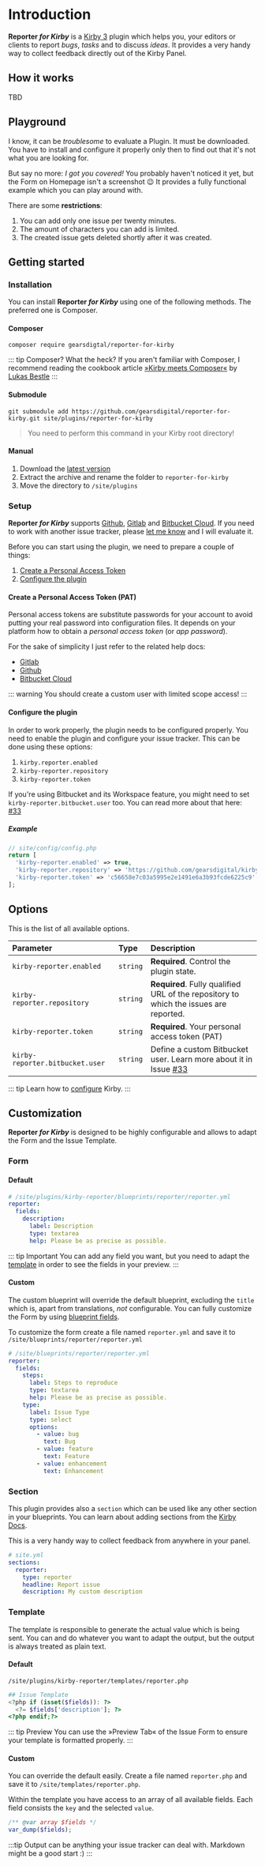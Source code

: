 # Introduction

**Reporter _for Kirby_** is a [Kirby 3](https://getkirby.com) plugin which helps you, your editors or clients to report _bugs_, _tasks_ and to discuss _ideas_.
It provides a very handy way to collect feedback directly out of the Kirby Panel.

## How it works

TBD

## Playground

I know, it can be _troublesome_ to evaluate a Plugin. It must be downloaded. You have to install and configure it properly only then to find out that it's not what you are looking for.

But say no more: _I got you covered!_ You probably haven't noticed it yet, but the Form on Homepage isn't a screenshot :wink: It provides a fully functional example which you can play around with.

There are some **restrictions**:

1. You can add only one issue per twenty minutes.
2. The amount of characters you can add is limited.
3. The created issue gets deleted shortly after it was created.

## Getting started

### Installation

You can install **Reporter _for Kirby_** using one of the following methods. The preferred one is Composer.

#### Composer

```shell
composer require gearsdigtal/reporter-for-kirby
```

::: tip Composer? What the heck?
If you aren't familiar with Composer, I recommend reading the cookbook article [»Kirby meets Composer«](https://getkirby.com/docs/cookbook/setup/composer)
by [Lukas Bestle](https://lukasbestle.com/)
:::

#### Submodule

```shell
git submodule add https://github.com/gearsdigital/reporter-for-kirby.git site/plugins/reporter-for-kirby
```
> You need to perform this command in your Kirby root directory!

#### Manual

1. Download the [latest version](https://github.com/gearsdigital/kirby-reporter/releases)
2. Extract the archive and rename the folder to `reporter-for-kirby`
3. Move the directory to `/site/plugins`

### Setup

**Reporter _for Kirby_** supports [Github](https://gitgub.com), [Gitlab](https://gitlab.com) and [Bitbucket Cloud](https://bitbucket.org).
If you need to work with another issue tracker, please [let me know](https://github.com/gearsdigital/reporter-for-kirby/issues/new) and I will evaluate it.

Before you can start using the plugin, we need to prepare a couple of things:

1. [Create a Personal Access Token](#create-a-personal-access-token-pat)
2. [Configure the plugin](#configure-the-plugin)

#### Create a Personal Access Token (PAT)

Personal access tokens are substitute passwords for your account to avoid putting your real password into configuration files. It depends on your platform how to obtain a *personal access token* (or *app password*).

For the sake of simplicity I just refer to the related help docs:

- [Gitlab](https://docs.gitlab.com/ee/user/profile/personal_access_tokens.html)
- [Github](https://help.github.com/en/articles/creating-a-personal-access-token-for-the-command-line)
- [Bitbucket Cloud](https://confluence.atlassian.com/bitbucket/app-passwords-828781300.html)

::: warning
You should create a custom user with limited scope access!
:::

#### Configure the plugin

In order to work properly, the plugin needs to be configured properly. You need to enable the plugin and configure
your issue tracker. This can be done using these options:

1. `kirby.reporter.enabled`
2. `kirby-reporter.repository`
3. `kirby-reporter.token`

If you're using Bitbucket and its Workspace feature, you might need to set `kirby-reporter.bitbucket.user` too. You can read more about that here: [#33](https://github.com/gearsdigital/kirby-reporter/issues/33)

##### Example

```php
// site/config/config.php
return [
  'kirby-reporter.enabled' => true,
  'kirby-reporter.repository' => 'https://github.com/gearsdigital/kirby-reporter',
  'kirby-reporter.token' => 'c56658e7c03a5995e2e1491e6a3b93fcde6225c9'
];
```

## Options

This is the list of all available options.

| Parameter | Type | Description |
| :--- | :--- | :--- |
| `kirby-reporter.enabled` | `string` | **Required**.  Control the plugin state. |
| `kirby-reporter.repository` | `string` | **Required**. Fully qualified URL of the repository to which the issues are reported. |
| `kirby-reporter.token` | `string` | **Required**. Your personal access token (PAT) |
| `kirby-reporter.bitbucket.user` | `string` | Define a custom Bitbucket user. Learn more about it in Issue [#33](https://github.com/gearsdigital/kirby-reporter/issues/33)

::: tip
Learn how to [configure](https://getkirby.com/docs/guide/configuration#the-config-php) Kirby.
:::

## Customization

**Reporter _for Kirby_** is designed to be highly configurable and allows to adapt the Form and the Issue Template.

### Form

#### Default

```yml
# /site/plugins/kirby-reporter/blueprints/reporter/reporter.yml
reporter:
  fields:
    description:
      label: Description
      type: textarea
      help: Please be as precise as possible.
```

::: tip Important
You can add any field you want, but you need to adapt the [template](#template) in order to see the fields in your preview.
:::

#### Custom

The custom blueprint will override the default blueprint, excluding the `title` which is, apart from translations, _not_ configurable. You can fully customize the Form by using [blueprint fields](https://getkirby.com/docs/guide/blueprints/fields).

To customize the form create a file named `reporter.yml` and save it to `/site/blueprints/reporter/reporter.yml`

```yml
# /site/blueprints/reporter/reporter.yml
reporter:
  fields:
    steps:
      label: Steps to reproduce
      type: textarea
      help: Please be as precise as possible.
    type:
      label: Issue Type
      type: select
      options:
        - value: bug
          text: Bug
        - value: feature
          text: Feature
        - value: enhancement
          text: Enhancement
```
### Section

This plugin provides also a `section` which can be used like any other section in your blueprints. You can learn about adding sections from the [Kirby Docs](https://getkirby.com/docs/guide/blueprints/layout#adding-sections).

This is a very handy way to collect feedback from anywhere in your panel.

```yml
# site.yml
sections:
  reporter:
    type: reporter
    headline: Report issue
    description: My custom description
```

### Template

The template is responsible to generate the actual value which is being sent. You can and do whatever you want to adapt the output, but the output is always treated as plain text.

#### Default

`/site/plugins/kirby-reporter/templates/reporter.php`

```php
## Issue Template
<?php if (isset($fields)): ?>
  <?= $fields['description']; ?>
<?php endif;?>
```

::: tip Preview
You can use the »Preview Tab« of the Issue Form to ensure your template is formatted properly.
:::

#### Custom
You can override the default easily. Create a file named `reporter.php` and save it to `/site/templates/reporter.php`.

Within the template you have access to an array of all available fields. Each field consists the `key` and the selected `value`.

```php
/** @var array $fields */
var_dump($fields);
```
:::tip
Output can be anything your issue tracker can deal with. Markdown might be a good start :)
:::
